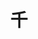 ---
title: 千
description: 千
kana: せん
pronunciation: senn
tone: 平板型
type: 名词
pubDate: 2024-06-29 00:00:09
---